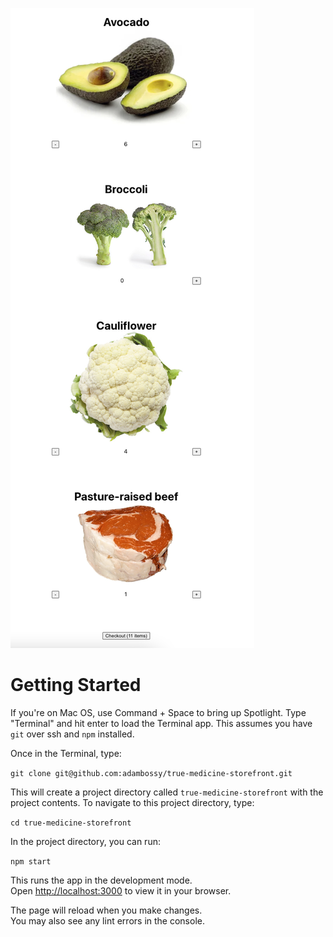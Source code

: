 ![True Medicine Storefront](https://github.com/adambossy/true-medicine-storefront/blob/main/public/screenshot.png?raw=true)

# Getting Started

If you're on Mac OS, use Command + Space to bring up Spotlight. Type "Terminal" and hit enter to load the Terminal app. This assumes you have `git` over ssh and `npm` installed.

Once in the Terminal, type:

`git clone git@github.com:adambossy/true-medicine-storefront.git`

This will create a project directory called `true-medicine-storefront` with the project contents. To navigate to this project directory, type: 

`cd true-medicine-storefront`

In the project directory, you can run:

`npm start`

This runs the app in the development mode.\
Open [http://localhost:3000](http://localhost:3000) to view it in your browser.

The page will reload when you make changes.\
You may also see any lint errors in the console.
